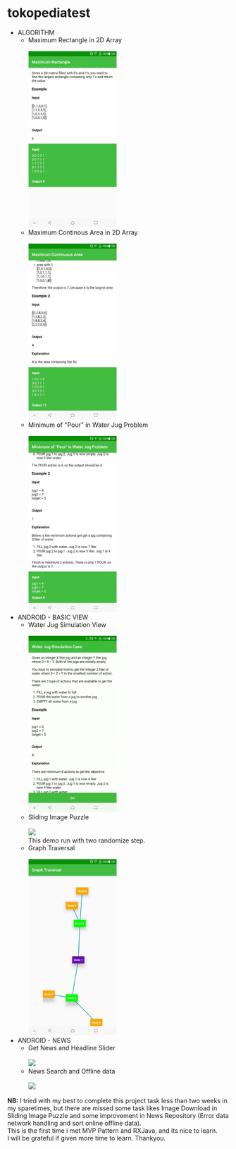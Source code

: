 # tokopediatest
<ul>
  <li>ALGORITHM
      <ul>
          <li>Maximum Rectangle in 2D Array<br><br>
          <img src="https://github.com/iqbalsyamhad/tokopediatest/blob/master/demo/max-rect.jpg" width="200px"></li>
          <li>Maximum Continous Area in 2D Array<br><br>
          <img src="https://github.com/iqbalsyamhad/tokopediatest/blob/master/demo/max-continous.jpg" width="200px"></li>
          <li>Minimum of "Pour" in Water Jug Problem<br><br>
          <img src="https://github.com/iqbalsyamhad/tokopediatest/blob/master/demo/mon-pour-jug-problem.jpg" width="200px"></li>
      </ul>
   </li>
   <li>ANDROID - BASIC VIEW
      <ul>
          <li>Water Jug Simulation View<br><br>
          <img src="https://github.com/iqbalsyamhad/tokopediatest/blob/master/demo/jug-problem-view.gif" width="200px"></li>
          <li>Sliding Image Puzzle<br><br>
          <img src="https://github.com/iqbalsyamhad/tokopediatest/blob/master/demo/sliding-puzzle.gif" width="200px"><br>
          This demo run with two randomize step.</li>
          <li>Graph Traversal<br><br>
          <img src="https://github.com/iqbalsyamhad/tokopediatest/blob/master/demo/graph-traversal.jpg" width="200px"></li>
      </ul>
   </li>
   <li>ANDROID - NEWS
      <ul>
          <li>Get News and Headline Slider<br><br>
          <img src="https://github.com/iqbalsyamhad/tokopediatest/blob/master/demo/news.gif" width="200px"></li>
          <li>News Search and Offline data<br><br>
          <img src="https://github.com/iqbalsyamhad/tokopediatest/blob/master/demo/news-search-offline.gif" width="200px"></li>
      </ul>
   </li>
</ul>
<b>NB:</b> I tried with my best to complete this project task less than two weeks in my sparetimes, but there are missed some task likes Image Download in Sliding Image Puzzle and some improvement in News Repository (Error data network handling and sort online offline data).<br>
This is the first time i met MVP Pattern and RXJava, and its nice to learn.<br>
I will be grateful if given more time to learn. Thankyou.
